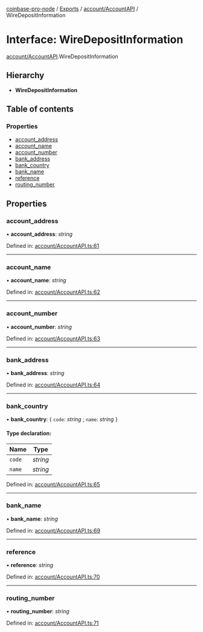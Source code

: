 [coinbase-pro-node](../../README.md) / [Exports](../../modules.md) / [account/AccountAPI](../../modules/account_accountapi.md) / WireDepositInformation

# Interface: WireDepositInformation

[account/AccountAPI](../../modules/account_accountapi.md).WireDepositInformation

## Hierarchy

- **WireDepositInformation**

## Table of contents

### Properties

- [account_address](accountapi.wiredepositinformation.md#account_address)
- [account_name](accountapi.wiredepositinformation.md#account_name)
- [account_number](accountapi.wiredepositinformation.md#account_number)
- [bank_address](accountapi.wiredepositinformation.md#bank_address)
- [bank_country](accountapi.wiredepositinformation.md#bank_country)
- [bank_name](accountapi.wiredepositinformation.md#bank_name)
- [reference](accountapi.wiredepositinformation.md#reference)
- [routing_number](accountapi.wiredepositinformation.md#routing_number)

## Properties

### account_address

• **account_address**: _string_

Defined in: [account/AccountAPI.ts:61](https://github.com/bennycode/coinbase-pro-node/blob/ac883aa/src/account/AccountAPI.ts#L61)

---

### account_name

• **account_name**: _string_

Defined in: [account/AccountAPI.ts:62](https://github.com/bennycode/coinbase-pro-node/blob/ac883aa/src/account/AccountAPI.ts#L62)

---

### account_number

• **account_number**: _string_

Defined in: [account/AccountAPI.ts:63](https://github.com/bennycode/coinbase-pro-node/blob/ac883aa/src/account/AccountAPI.ts#L63)

---

### bank_address

• **bank_address**: _string_

Defined in: [account/AccountAPI.ts:64](https://github.com/bennycode/coinbase-pro-node/blob/ac883aa/src/account/AccountAPI.ts#L64)

---

### bank_country

• **bank_country**: { `code`: _string_ ; `name`: _string_ }

#### Type declaration:

| Name   | Type     |
| ------ | -------- |
| `code` | _string_ |
| `name` | _string_ |

Defined in: [account/AccountAPI.ts:65](https://github.com/bennycode/coinbase-pro-node/blob/ac883aa/src/account/AccountAPI.ts#L65)

---

### bank_name

• **bank_name**: _string_

Defined in: [account/AccountAPI.ts:69](https://github.com/bennycode/coinbase-pro-node/blob/ac883aa/src/account/AccountAPI.ts#L69)

---

### reference

• **reference**: _string_

Defined in: [account/AccountAPI.ts:70](https://github.com/bennycode/coinbase-pro-node/blob/ac883aa/src/account/AccountAPI.ts#L70)

---

### routing_number

• **routing_number**: _string_

Defined in: [account/AccountAPI.ts:71](https://github.com/bennycode/coinbase-pro-node/blob/ac883aa/src/account/AccountAPI.ts#L71)
